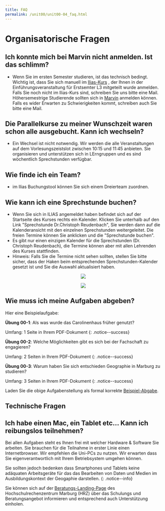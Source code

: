 ```yaml
---
title: FAQ
permalink: /unit00/unit00-04_faq.html
---
```


# Organisatorische Fragen


## Ich konnte mich bei Marvin nicht anmelden. Ist das schlimm?

 * Wenn Sie im ersten Semester studieren, ist das technisch bedingt. Wichtig ist, dass Sie sich manuell im [Ilias-Kurs](https://ilias.uni-marburg.de/) , der Ihnen in der Einführungsveranstaltung für Erstsemter L3 mitgeteilt wurde anmelden. Falls Sie noch nicht im Ilias-Kurs sind, schreiben Sie uns bitte eine Mail. Höhersemestrige Studierende sollten sich in [Marvin](https://marvin.uni-marburg.de/qisserver/pages/cs/sys/portal/hisinoneStartPage.faces) anmelden können. Falls es wider Erwarten zu Schwierigkeiten kommt, schreiben auch Sie bitte eine Mail.  

## Die Parallelkurse zu meiner Wunschzeit waren schon alle ausgebucht. Kann ich wechseln?
 * Ein Wechsel ist nicht notwendig. Wir werden die alle Veranstaltungen auf dem Vorlesungszeistslot zwischen 10:15 und 11:45 anbieten. Sie organisieren und unterstützen sich in LErngruppen und es sind wöchentlich Sprechstunden verfügbar. 

## Wie finde ich ein Team?
  * im Ilias Buchungstool können Sie sich einem Dreierteam zuordnen.

## Wie kann ich eine Sprechstunde buchen?
* Wenn Sie sich in ILIAS angemeldet haben befindet sich auf der Startseite des Kurses rechts ein Kalender. Klicken Sie unterhalb auf den Link "Sprechstunde Dr.Christoph Reudenbach", Sie werden dann auf die Kalenderansicht mit den einzelnen Sprechstunden weitergeleitet. Die freien Termine können Sie anklicken und die "Sprechstunde buchen". 
* Es gibt nur einen einzigen Kalender für die Sprechstunden (Dr. Christoph Reudenbach), die Termine können aber mit allen Lehrenden des Kurses stattfinden. 
* Hinweis: Falls Sie die Termine nicht sehen sollten, stellen Sie bitte sicher, dass der Haken beim entsprechenden Sprechstunden-Kalender gesetzt ist und Sie die Auswahl aktualisiert haben. 

<p align="center">
  <img src="../assets/images/Sprechstunde_1.jpg">
</p>

<p align="center">
  <img src="../assets/images/Sprechstunde_2.jpg">
</p>


## Wie muss ich meine Aufgaben abgeben?

Hier eine Beispielaufgabe: 

**Übung 00-1**: Als was wurde das Carolinenhaus früher genutzt? 

Umfang: 1 Seite in Ihrem PDF-Dokument
{: .notice--success}

**Übung 00-2**: Welche Möglichkeiten gibt es sich bei der Fachschaft zu engagieren? 

Umfang: 2 Seiten in Ihrem PDF-Dokument
{: .notice--success}

**Übung 00-3**: Warum haben Sie sich entschieden Geographie in Marburg zu studieren? 

Umfang: 3 Seiten in Ihrem PDF-Dokument
{: .notice--success}

Laden Sie die obige Aufgabenstellung als formal korrekte <a href="{{ site.baseurl }}/assets/pdfs/Aufgabe_00_Reudenbach_Ziegler.pdf"> Beispiel-Abgabe</a>.



## Technische Fragen

## Ich habe einen Mac, ein Tablet etc... Kann ich reibungslos teilnehmen?
Bei allen Aufgaben steht es Ihnen frei mit welcher Hardware & Software Sie arbeiten. Sie brauchen für die Teilnahme in erster Linie einen Internetbrowser. Wir empfehlen die Uni-PCs zu nutzen. Wir erwarten dass Sie eigenverantwortlich mit Ihrem Betriebsystem umgehen können. 

Sie sollten jedoch bedenken dass Smartphones und Tablets keine adäquaten Arbeitsgeräte für das das Bearbeiten von Daten und Medien im Ausbildungskontext der Geogaphie darstellen. 
{: .notice--info}

Sie können sich auf der [Beratungs-Landing-Page](https://www.uni-marburg.de/de/hrz/hilfe-beratung/anlaufstellen) des Hochschulrechenzentrum Marburg (HRZ) über das Schulungs und Beratungsangebot informieren und entsprechend auch Unterstützung einholen.
 

<!--more-->





